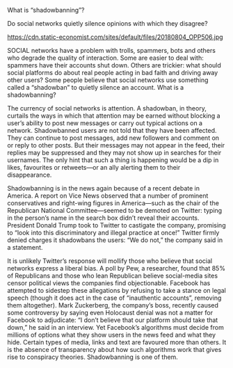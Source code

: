 What is “shadowbanning”?

Do social networks quietly silence opinions with which they disagree?

https://cdn.static-economist.com/sites/default/files/20180804_OPP506.jpg

SOCIAL networks have a problem with trolls, spammers, bots and others who degrade the quality of interaction. Some are easier to deal with: spammers have their accounts shut down. Others are trickier: what should social platforms do about real people acting in bad faith and driving away other users? Some people believe that social networks use something called a “shadowban” to quietly silence an account. What is a shadowbanning?

The currency of social networks is attention. A shadowban, in theory, curtails the ways in which that attention may be earned without blocking a user’s ability to post new messages or carry out typical actions on a network. Shadowbanned users are not told that they have been affected. They can continue to post messages, add new followers and comment on or reply to other posts. But their messages may not appear in the feed, their replies may be suppressed and they may not show up in searches for their usernames. The only hint that such a thing is happening would be a dip in likes, favourites or retweets—or an ally alerting them to their disappearance. 

Shadowbanning is in the news again because of a recent debate in America. A report on Vice News observed that a number of prominent conservatives and right-wing figures in America—such as the chair of the Republican National Committee—seemed to be demoted on Twitter: typing in the person’s name in the search box didn’t reveal their accounts. President Donald Trump took to Twitter to castigate the company, promising to “look into this discriminatory and illegal practice at once!” Twitter firmly denied charges it shadowbans the users: “We do not,” the company said in a statement. 

It is unlikely Twitter’s response will mollify those who believe that social networks express a liberal bias. A poll by Pew, a researcher, found that 85% of Republicans and those who lean Republican believe social-media sites censor political views the companies find objectionable. Facebook has attempted to sidestep these allegations by refusing to take a stance on legal speech (though it does act in the case of “inauthentic accounts”, removing them altogether). Mark Zuckerberg, the company’s boss, recently caused some controversy by saying even Holocaust denial was not a matter for Facebook to adjudicate: “I don’t believe that our platform should take that down,” he said in an interview. Yet Facebook’s algorithms must decide from millions of options what they show users in the news feed and what they hide. Certain types of media, links and text are favoured more than others. It is the absence of transparency about how such algorithms work that gives rise to conspiracy theories. Shadowbanning is one of them.